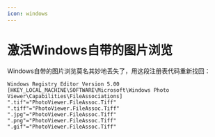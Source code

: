 ```yaml
---
icon: windows
---
```


# 激活Windows自带的图片浏览

Windows自带的图片浏览莫名其妙地丢失了，用这段注册表代码重新找回：

````
Windows Registry Editor Version 5.00
[HKEY_LOCAL_MACHINE\SOFTWARE\Microsoft\Windows Photo Viewer\Capabilities\FileAssociations]
".tif"="PhotoViewer.FileAssoc.Tiff"
".tiff"="PhotoViewer.FileAssoc.Tiff"
".jpg"="PhotoViewer.FileAssoc.Tiff"
".png"="PhotoViewer.FileAssoc.Tiff"
".gif"="PhotoViewer.FileAssoc.Tiff"
````
